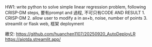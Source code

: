 HW1: write python to solve simple linear regression problem, following CRISP-DM steps,
             要有prompt and 過程, 不可只有CODE AND RESULT
             1. CRISP-DM
             2. allow user to modify a in ax+b, noise, number of points 
             3. streamlit or flask web, 框架 deployment
 
繳交: https://github.com/huanchen1107/20250920_AutoDeployLR
         https://aiotda.streamlit.app/